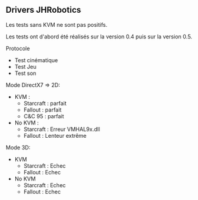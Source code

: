 ## Drivers JHRobotics
Les tests sans KVM ne sont pas positifs.

Les tests ont d'abord été réalisés sur la version 0.4 puis sur la version 0.5.

Protocole
- Test cinématique
- Test Jeu
- Test son

Mode DirectX7 => 2D:
- KVM :
  - Starcraft : parfait
  - Fallout : parfait
  - C&C 95 : parfait
- No KVM : 
  - Starcraft : Erreur VMHAL9x.dll
  - Fallout : Lenteur extrême

Mode 3D:
- KVM
  - Starcraft : Echec
  - Fallout : Echec
- No KVM
  - Starcraft : Echec
  - Fallout : Echec
